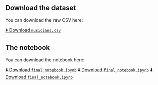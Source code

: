 ## Download the dataset

You can download the raw CSV here:

[⬇️ Download `musicians.csv`](data/musicians.csv)

## The notebook

You can download the notebook here:

[⬇️ Download `final_notebook.ipynb`](final_notebook.ipynb)
[⬇️ Download `final_notebook.ipynb`](https://github.com/Aaresh1705/CSS_project_final/blob/main/data/musicians.csv)
[⬇️ Download `final_notebook.ipynb`](final_notebook)
